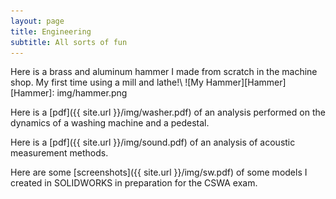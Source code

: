 ```yaml
---
layout: page
title: Engineering
subtitle: All sorts of fun
---
```

Here is a brass and aluminum hammer I made from scratch in the machine shop. My first time using a mill and lathe!\\
![My Hammer][Hammer]
[Hammer]: img/hammer.png

Here is a [pdf]({{ site.url }}/img/washer.pdf) of an analysis performed on the dynamics of a washing machine and a pedestal.

Here is a [pdf]({{ site.url }}/img/sound.pdf) of an analysis of acoustic measurement methods.

Here are some [screenshots]({{ site.url }}/img/sw.pdf) of some models I created in SOLIDWORKS in preparation for the CSWA exam.
